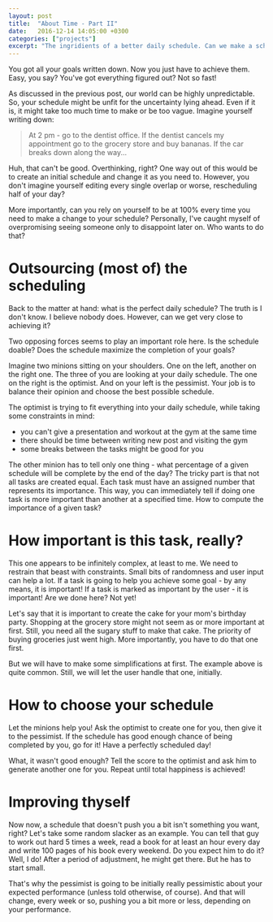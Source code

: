```yaml
---
layout: post
title:  "About Time - Part II"
date:   2016-12-14 14:05:00 +0300
categories: ["projects"]
excerpt: "The ingridients of a better daily schedule. Can we make a scheduler that does it for you?"
---
```


You got all your goals written down. Now you just have to achieve them. Easy, you say? You've got everything figured out? Not so fast!

As discussed in the previous post, our world can be highly unpredictable. So, your schedule might be unfit for the uncertainty lying ahead. Even if it is, it might take too much time to make or be too vague.
Imagine yourself writing down:

> At 2 pm - go to the dentist office. If the dentist cancels my appointment go to the grocery store and buy bananas. If the car breaks down along the way...

Huh, that can't be good. Overthinking, right? One way out of this would be to create an initial schedule and change it as you need to. However, you don't imagine yourself editing every single overlap or worse, rescheduling half of your day?

More importantly, can you rely on yourself to be at 100% every time you need to make a change to your schedule? Personally, I've caught myself of overpromising seeing someone only to disappoint later on. Who wants to do that?

# Outsourcing (most of) the scheduling

Back to the matter at hand: what is the perfect daily schedule? The truth is I don't know. I believe nobody does. However, can we get very close to achieving it?

Two opposing forces seems to play an important role here. Is the schedule doable? Does the schedule maximize the completion of your goals?

Imagine two minions sitting on your shoulders. One on the left, another on the right one. The three of you are looking at your daily schedule. The one on the right is the optimist. And on your left is the pessimist. Your job is to balance their opinion and choose the best possible schedule.

The optimist is trying to fit everything into your daily schedule, while taking some constraints in mind:
* you can't give a presentation and workout at the gym at the same time
* there should be time between writing new post and visiting the gym 
* some breaks between the tasks might be good for you

The other minion has to tell only one thing - what percentage of a given schedule will be complete by the end of the day? The tricky part is that not all tasks are created equal. Each task must have an assigned number that represents its importance. This way, you can immediately tell if doing one task is more important than another at a specified time. How to compute the importance of a given task?

# How important is this task, really?

This one appears to be infinitely complex, at least to me. We need to restrain that beast with constraints. Small bits of randomness and user input can help a lot. If a task is going to help you achieve some goal - by any means, it is important! If a task is marked as important by the user - it is important! Are we done here? Not yet!

Let's say that it is important to create the cake for your mom's birthday party. Shopping at the grocery store might not seem as or more important at first. Still, you need all the sugary stuff to make that cake. The priority of buying groceries just went high. More importantly, you have to do that one first.

But we will have to make some simplifications at first. The example above is quite common. Still, we will let the user handle that one, initially.

# How to choose your schedule

Let the minions help you! Ask the optimist to create one for you, then give it to the pessimist. If the schedule has good enough chance of being completed by you, go for it! Have a perfectly scheduled day!

What, it wasn't good enough? Tell the score to the optimist and ask him to generate another one for you. Repeat until total happiness is achieved!

# Improving thyself

Now now, a schedule that doesn't push you a bit isn't something you want, right? Let's take some random slacker as an example. You can tell that guy to work out hard 5 times a week, read a book for at least an hour every day and write 100 pages of his book every weekend. Do you expect him to do it? Well, I do! After a period of adjustment, he might get there. But he has to start small.

That's why the pessimist is going to be initially really pessimistic about your expected performance (unless told otherwise, of course). And that will change, every week or so, pushing you a bit more or less, depending on your performance.
